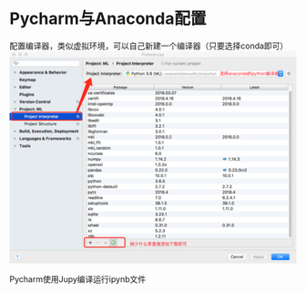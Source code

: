 # Pycharm与Anaconda配置

配置编译器，类似虚拟环境，可以自己新建一个编译器（只要选择conda即可）![](/assets/2E81619A-15F3-4B01-82E7-29D747D0698F.png)

Pycharm使用Jupy编译运行ipynb文件

